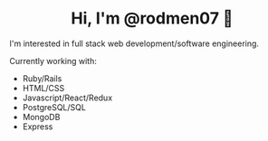 <h1 align="center">Hi, I'm @rodmen07 👋</h1>
<p>I'm interested in full stack web development/software engineering.</p>
<p>Currently working with:</p>
<ul>
  <li>Ruby/Rails</li>
  <li>HTML/CSS</li>
  <li>Javascript/React/Redux</li>
  <li>PostgreSQL/SQL</li>
  <li>MongoDB</li>
  <li>Express</li>
</ul>


